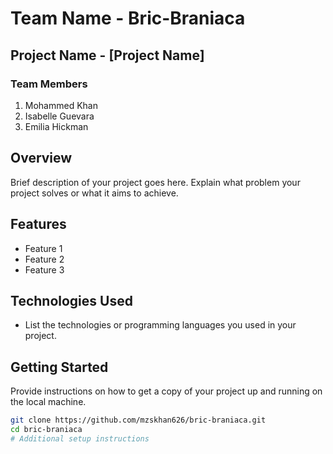 # Team Name - Bric-Braniaca

## Project Name - [Project Name]

### Team Members

1. Mohammed Khan
2. Isabelle Guevara
3. Emilia Hickman

## Overview

Brief description of your project goes here. Explain what problem your project solves or what it aims to achieve.

## Features

- Feature 1
- Feature 2
- Feature 3

## Technologies Used

- List the technologies or programming languages you used in your project.

## Getting Started

Provide instructions on how to get a copy of your project up and running on the local machine.

```bash
git clone https://github.com/mzskhan626/bric-braniaca.git
cd bric-braniaca
# Additional setup instructions

```
